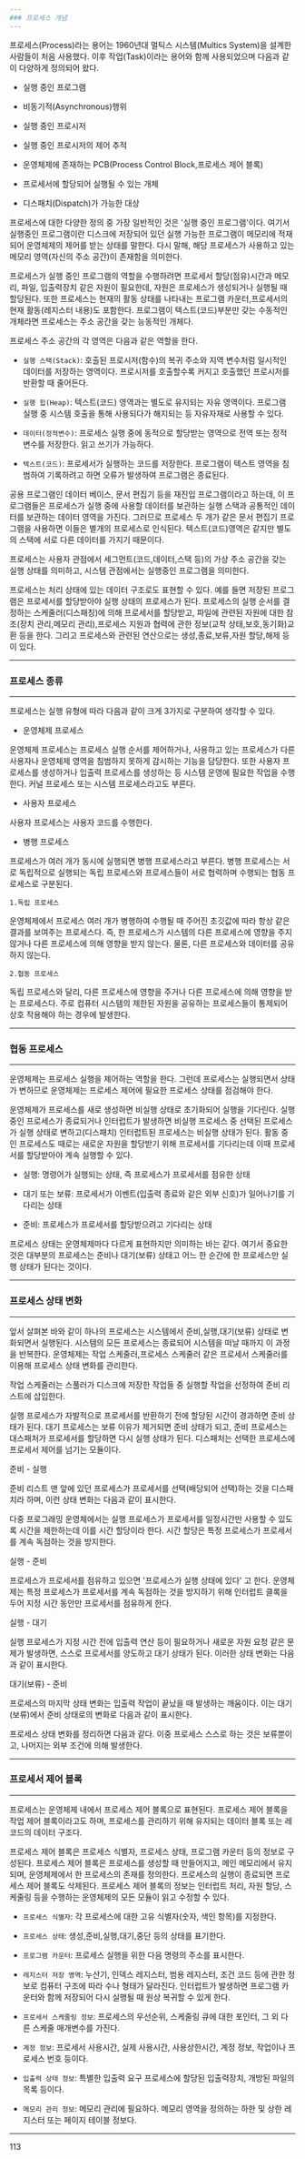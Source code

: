```yaml
---
### 프로세스 개념
---
```

프로세스(Process)라는 용어는 1960년대 멀틱스 시스템(Multics System)을 설계한 사람들이 처음 사용했다. 이후 작업(Task)이라는 용어와 함께 사용되었으며 다음과 같이 다양하게 정의되어 왔다.

- 실행 중인 프로그램

- 비동기적(Asynchronous)행위

- 실행 중인 프로시저

- 실행 중인 프로시저의 제어 추적

- 운영체제에 존재하는 PCB(Process Control Block,프로세스 제어 블록)

- 프로세서에 할당되어 실행될 수 있는 개체

- 디스패치(Dispatch)가 가능한 대상

프로세스에 대한 다양한 정의 중 가장 일반적인 것은 '실행 중인 프로그램'이다. 여기서 실행중인 프로그램이란 디스크에 저장되어 있던 실행 가능한 프로그램이 메모리에 적재되어 운영체제의 제어를 받는 상태를 말한다. 다시 말해, 해당 프로세스가 사용하고 있는 메모리 영역(자신의 주소 공간)이 존재함을 의미한다.

프로세스가 실행 중인 프로그램의 역할을 수행하려면 프로세서 할당(점유)시간과 메모리, 파일, 입출력장치 같은 자원이 필요한데, 자원은 프로세스가 생성되거나 실행될 때 할당된다. 또한 프로세스는 현재의 활동 상태를 나타내는 프로그램 카운터,프로세서의 현재 활동(레지스터 내용)도 포함한다. 프로그램이 텍스트(코드)부분만 갖는 수동적인 개체라면 프로세스는 주소 공간을 갖는 능동적인 개체다.

프로세스 주소 공간의 각 영역은 다음과 같은 역할을 한다.

- `실행 스택(Stack)`: 호출된 프로시저(함수)의 복귀 주소와 지역 변수처럼 일시적인 데이터를 저장하는 영역이다. 프로시저를 호출할수록 커지고 호출했던 프로시저를 반환할 때 줄어든다.

- `실행 힙(Heap)`: 텍스트(코드) 영역과는 별도로 유지되는 자유 영역이다. 프로그램 실행 중 시스템 호출을 통해 사용되다가 해지되는 등 자유자재로 사용할 수 있다.

- `데이터(정적변수)`: 프로세스 실행 중에 동적으로 할당받는 영역으로 전역 또는 정적 변수를 저장한다. 읽고 쓰기가 가능하다.

- `텍스트(코드)`: 프로세서가 실행하는 코드를 저장한다. 프로그램이 텍스트 영역을 침범하여 기록하려고 하면 오류가 발생하여 프로그램은 종료된다.

공용 프로그램인 데이터 베이스, 문서 편집기 등을 재진입 프로그램이라고 하는데, 이 프로그램들은 프로세스가 실행 중에 사용할 데이터를 보관하는 실행 스택과 공통적인 데이터를 보관하는 데이터 영역을 가진다. 그러므로 프로세스 두 개가 같은 문서 편집기 프로그램을 사용하면 이들은 별개의 프로세스로 인식된다. 텍스트(코드)영역은 같지만 별도의 스택에 서로 다른 데이터를 가지기 때문이다.

프로세스는 사용자 관점에서 세그먼트(코드,데이터,스택 등)의 가상 주소 공간을 갖는 실행 상태를 의미하고, 시스템 관점에서는 실행중인 프로그램을 의미한다.

프로세스는 처리 상태에 있는 데이터 구조로도 표현할 수 있다. 예를 들면 저장된 프로그램은 프로세서를 할당받아야 실행 상태의 프로세스가 된다. 프로세스의 실행 순서를 결정하는 스케줄러(디스패칭)에 의해 프로세서를 할당받고, 파일에 관련된 자원에 대한 참조(장치 관리,메모리 관리),프로세스 지원과 협력에 관한 정보(교착 상태,보호,동기화)교환 등을 한다. 그리고 프로세스와 관련된 연산으로는 생성,종료,보류,자원 할당,해제 등이 있다.

---
### 프로세스 종류
---
프로세스는 실행 유형에 따라 다음과 같이 크게 3가지로 구분하여 생각할 수 있다.

- 운영체제 프로세스

운영체제 프로세스는 프로세스 실행 순서를 제어하거나, 사용하고 있는 프로세스가 다른 사용자나 운영체제 영역을 침범하지 못하게 감시하는 기능을 담당한다. 또한 사용자 프로세스를 생성하거나 입출력 프로세스를 생성하는 등 시스템 운영에 필요한 작업을 수행한다. 커널 프로세스 또는 시스템 프로세스라고도 부른다.

- 사용자 프로세스

사용자 프로세스는 사용자 코드를 수행한다.

- 병행 프로세스

프로세스가 여러 개가 동시에 실행되면 병행 프로세스라고 부른다. 병행 프로세스는 서로 독립적으로 실행되는 독립 프로세스와 프로세스들이 서로 협력하며 수행되는 협동 프로세스로 구분된다.

`1.독립 프로세스`

운영체제에서 프로세스 여러 개가 병행하여 수행될 때 주어진 초깃값에 따라 항상 같은 결과를 보여주는 프로세스다. 즉, 한 프로세스가 시스템의 다른 프로세스에 영향을 주지 않거나 다른 프로세스에 의해 영향을 받지 않는다. 물론, 다른 프로세스와 데이터를 공유하지 않는다. 

`2.협동 프로세스`

독립 프로세스와 달리, 다른 프로세스에 영향을 주거나 다른 프로세스에 의해 영향을 받는 프로세스다. 주로 컴퓨터 시스템의 제한된 자원을 공유하는 프로세스들이 통제되어 상호 작용해야 하는 경우에 발생한다.

---
### 협동 프로세스
---
운영체제는 프로세스 실행을 제어하는 역할을 한다. 그런데 프로세스는 실행되면서 상태가 변하므로 운영체제는 프로세스 제어에 필요한 프로세스 상태를 점검해야 한다. 

운영체제가 프로세스를 새로 생성하면 비실행 상태로 초기화되어 실행을 기다린다. 실행 중인 프로세스가 종료되거나 인터럽트가 발생하면 비실행 프로세스 중 선택된 프로세스가 실행 상태로 변하고(디스패치) 인터럽트된 프로세스는 비실행 상태가 된다. 활동 중인 프로세스도 때로는 새로운 자원을 할당받기 위해 프로세서를 기다리는데 이때 프로세서를 할당받아야 계속 실행할 수 있다.

- 실행: 명령어가 실행되는 상태, 즉 프로세스가 프로세서를 점유한 상태

- 대기 또는 보류: 프로세서가 이벤트(입출력 종료와 같은 외부 신호)가 일어나기를 기다리는 상태

- 준비: 프로세스가 프로세서를 할당받으려고 기다리는 상태

프로세스 상태는 운영체제마다 다르게 표현하지만 의미하는 바는 같다. 여기서 중요한 것은 대부분의 프로세스는 준비나 대기(보류) 상태고 어느 한 순간에 한 프로세스만 실행 상태가 된다는 것이다.

---
### 프로세스 상태 변화
---
앞서 살펴본 바와 같이 하나의 프로세스는 시스템에서 준비,실행,대기(보류) 상태로 변화되면서 실행된다. 시스템의 모든 프로세스는 종료되어 시스템을 떠날 때까지 이 과정을 반복한다. 운영체제는 작업 스케줄러,프로세스 스케줄러 같은 프로세서 스케줄러를 이용해 프로세스 상태 변화를 관리한다.

작업 스케줄러는 스풀러가 디스크에 저장한 작업들 중 실행할 작업을 선정하여 준비 리스트에 삽입한다. 

실행 프로세스가 자발적으로 프로세서를 반환하기 전에 할당된 시간이 경과하면 준비 상태가 된다. 대기 프로세스는 보류 이유가 제거되면 준비 상태가 되고, 준비 프로세스는 대스패처가 프로세서를 할당하면 다시 실행 상태가 된다. 디스패처는 선택한 프로세스에 프로세서 제어를 넘기는 모듈이다. 

준비 - 실행

준비 리스트 맨 앞에 있던 프로세스가 프로세서를 선택(배당되어 선택)하는 것을 디스패치라 하며, 이런 상태 변화는 다음과 같이 표시한다.

다중 프로그래밍 운영체에서는 실행 프로세스가 프로세서를 일정시간만 사용할 수 있도록 시간을 제한하는데 이를 시간 할당이라 한다. 시간 할당은 특정 프로세스가 프로세서를 계속 독점하는 것을 방지한다. 

실행 - 준비

프로세스가 프로세서를 점유하고 있으면 '프로세스가 실행 상태에 있다' 고 한다. 운영체제는 특정 프로세스가 프로세서를 계속 독점하는 것을 방지하기 위해 인터럽트 클록을 두어 지정 시간 동안만 프로세서를 점유하게 한다. 

실행 - 대기

실행 프로세스가 지정 시간 전에 입출력 연산 등이 필요하거나 새로운 자원 요청 같은 문제가 발생하면, 스스로 프로세서를 양도하고 대기 상태가 된다. 이러한 상태 변화는 다음과 같이 표시한다.

대기(보류) - 준비

프로세스의 마지막 상태 변화는 입출력 작업이 끝났을 때 발생하는 깨움이다. 이는 대기(보류)에서 준비 상태로의 변화로 다음과 같이 표시한다.

프로세스 상태 변화를 정리하면 다음과 같다. 이중 프로세스 스스로 하는 것은 보류뿐이고, 나머지는 외부 조건에 의해 발생한다.

---
### 프로세서 제어 블록
---
프로세스는 운영체제 내에서 프로세스 제어 블록으로 표현된다. 프로세스 제어 블록을 작업 제어 블록이라고도 하며, 프로세스를 관리하기 위해 유지되는 데이터 블록 또는 레코드의 데이터 구조다.

프로세스 제어 블록은 프로세스 식별자, 프로세스 상태, 프로그램 카운터 등의 정보로 구성된다. 프로세스 제어 블록은 프로세스를 생성할 때 만들어지고, 메인 메모리에서 유지되며, 운영체제에서 한 프로세스의 존재를 정의한다. 프로세스의 실행이 종료되면  프로세스 제어 블록도 삭제된다. 프로세스 제어 블록의 정보는 인터럽트 처리, 자원 할당, 스케줄링 등을 수행하는 운영체제의 모든 모듈이 읽고 수정할 수 있다.

- `프로세스 식별자`: 각 프로세스에 대한 고유 식별자(숫자, 색인 항목)를 지정한다.

- `프로세스 상태`: 생성,준비,실행,대기,중단 등의 상태를 표기한다.

- `프로그램 카운터`: 프로세스 실행을 위한 다음 명령의 주소를 표시한다. 

- `레지스터 저장 영역`: 누산기, 인덱스 레지스터, 범용 레지스터, 조건 코드 등에 관한 정보로 컴퓨터 구조에 따라 수나 형태가 달라진다. 인터럽트가 발생하면 프로그램 카운터와 함께 저장되어 다시 실행될 때 원상 복귀할 수 있게 한다.

- `프로세서 스케줄링 정보`: 프로세스의 우선순위, 스케줄링 큐에 대한 포인터, 그 외 다른 스케줄 매개변수를 가진다. 

- `계정 정보`: 프로세서 사용시간, 실제 사용시간, 사용상한시간, 계정 정보, 작업이나 프로세스 번호 등이다.

- `입출력 상태 정보`: 특별한 입출력 요구 프로세스에 할당된 입출력장치, 개방된 파일의 목록 등이다.

- `메모리 관리 정보`: 메모리 관리에 필요하다. 메모리 영역을 정의하는 하한 및 상한 레지스터 또는 페이지 테이블 정보다.

---
113












































































































